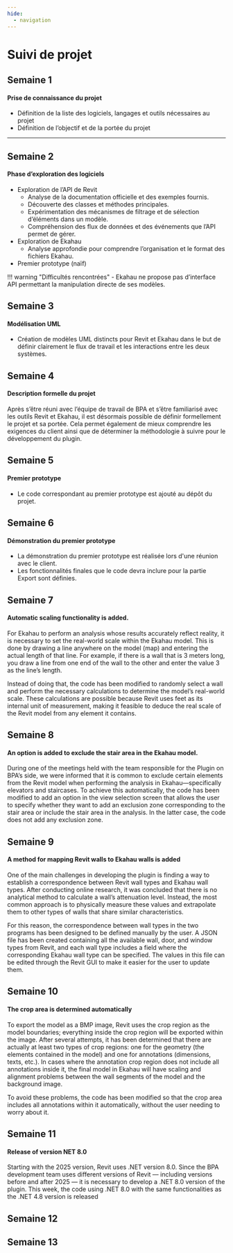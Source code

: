 ```yaml
---
hide:
  - navigation
---
```


# Suivi de projet

## Semaine 1

#### Prise de connaissance du projet
- Définition de la liste des logiciels, langages et outils nécessaires au projet
- Définition de l’objectif et de la portée du projet

<!-- !!! info "Notes" -->
<!-- - Il est possible que nous révisions les exigences après le prototypage -->

<!-- !!! warning "Difficultés rencontrées" -->
<!-- - Le plugin Mermaid n'était pas reconnu : confusion entre `mkdocs-mermaid2-plugin` (pip) et `mermaid2` (plugin name) -->
<!-- - Résolu après nettoyage et configuration correcte dans `mkdocs.yml` -->

<!-- !!! abstract "Prochaines étapes" -->
<!-- - Démarrer l’analyse du problème -->
<!-- - Créer la structure de `etudes_preliminaires.md` -->

---

## Semaine 2

#### Phase d’exploration des logiciels
- Exploration de l’API de Revit
    - Analyse de la documentation officielle et des exemples fournis.
    - Découverte des classes et méthodes principales.
    - Expérimentation des mécanismes de filtrage et de sélection d’éléments dans un modèle.
    - Compréhension des flux de données et des événements que l’API permet de gérer.
- Exploration de Ekahau
    - Analyse approfondie pour comprendre l’organisation et le format des fichiers Ekahau.
- Premier prototype (naïf)

!!! warning "Difficultés rencontrées"
    - Ekahau ne propose pas d’interface API permettant la manipulation directe de ses modèles.

## Semaine 3

#### Modélisation UML
- Création de modèles UML distincts pour Revit et Ekahau dans le but de définir clairement le flux de travail et les interactions entre les deux systèmes.

## Semaine 4

#### Description formelle du projet

Après s’être réuni avec l’équipe de travail de BPA et s’être familiarisé avec les outils Revit et Ekahau, 
il est désormais possible de définir formellement le projet et sa portée. Cela permet également de mieux 
comprendre les exigences du client ainsi que de déterminer la méthodologie à suivre pour le développement du plugin.


## Semaine 5

#### Premier prototype
- Le code correspondant au premier prototype est ajouté au dépôt du projet.

## Semaine 6

#### Démonstration du premier prototype
- La démonstration du premier prototype est réalisée lors d'une réunion avec le client.
- Les fonctionnalités finales que le code devra inclure pour la partie Export sont définies.

## Semaine 7

#### Automatic scaling functionality is added.
For Ekahau to perform an analysis whose results accurately reflect reality, it is necessary to set the real-world scale within the Ekahau model. 
This is done by drawing a line anywhere on the model (map) and entering the actual length of that line. 
For example, if there is a wall that is 3 meters long, you draw a line from one end of the wall to the other and enter the value 3 as the line’s length.

Instead of doing that, the code has been modified to randomly select a wall and perform the necessary calculations to determine the model’s real-world scale. 
These calculations are possible because Revit uses feet as its internal unit of measurement, making it feasible to deduce the real scale of the Revit model 
from any element it contains.

## Semaine 8

#### An option is added to exclude the stair area in the Ekahau model.
During one of the meetings held with the team responsible for the Plugin on BPA’s side, we were informed that it is common to exclude certain elements 
from the Revit model when performing the analysis in Ekahau—specifically elevators and staircases. To achieve this automatically, 
the code has been modified to add an option in the view selection screen that allows the user to specify whether they want to add an exclusion 
zone corresponding to the stair area or include the stair area in the analysis. In the latter case, the code does not add any exclusion zone.

## Semaine 9

#### A method for mapping Revit walls to Ekahau walls is added
One of the main challenges in developing the plugin is finding a way to establish a correspondence between Revit wall types and Ekahau wall types. 
After conducting online research, it was concluded that there is no analytical method to calculate a wall’s attenuation level. Instead, 
the most common approach is to physically measure these values and extrapolate them to other types of walls that share similar characteristics.

For this reason, the correspondence between wall types in the two programs has been designed to be defined manually by the user. 
A JSON file has been created containing all the available wall, door, and window types from Revit, and each wall type includes 
a field where the corresponding Ekahau wall type can be specified. The values in this file can be edited through the Revit GUI 
to make it easier for the user to update them.

## Semaine 10

#### The crop area is determined automatically
To export the model as a BMP image, Revit uses the crop region as the model boundaries; everything inside the crop region will be exported within the image. 
After several attempts, it has been determined that there are actually at least two types of crop regions: one for the geometry (the elements contained in the model) 
and one for annotations (dimensions, texts, etc.). In cases where the annotation crop region does not include all annotations inside it, the final model in Ekahau 
will have scaling and alignment problems between the wall segments of the model and the background image.

To avoid these problems, the code has been modified so that the crop area includes all annotations within it automatically, without the user needing to worry about it.

## Semaine 11

#### Release of version NET 8.0
Starting with the 2025 version, Revit uses .NET version 8.0. Since the BPA development team uses different versions of Revit — including versions 
before and after 2025 — it is necessary to develop a .NET 8.0 version of the plugin. This week, the code using .NET 8.0 with the same functionalities as the 
.NET 4.8 version is released

## Semaine 12

## Semaine 13
